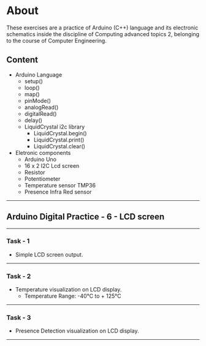 # About

These exercises are a practice of Arduino (C++) language and its electronic schematics inside the discipline of Computing advanced topics 2, belonging to the course of Computer Engineering.

## Content

- Arduino Language
  - setup()
  - loop()
  - map()
  - pinMode()
  - analogRead()
  - digitalRead()
  - delay()
  - LiquidCrystal i2c library
    - LiquidCrystal.begin()
    - LiquidCrystal.print()
    - LiquidCrystal.clear()
- Eletronic components
  - Arduino Uno
  - 16 x 2 I2C Lcd screen
  - Resistor
  - Potentiometer
  - Temperature sensor TMP36
  - Presence Infra Red sensor

---

## Arduino Digital Practice - 6 - LCD screen

---

### Task - 1

- Simple LCD screen output.

---

### Task - 2

- Temperature visualization on LCD display.
  - Temperature Range: -40°C to + 125°C

---

### Task - 3

- Presence Detection visualization on LCD display.

---
